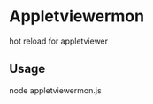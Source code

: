 # Appletviewermon
hot reload for appletviewer

## Usage
node appletviewermon.js <nameofappletviewerfile>
